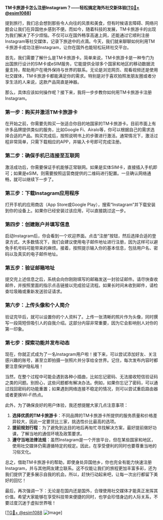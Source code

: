 **TM卡旅游卡怎么注册Instagram？——轻松搞定海外社交新体验[[TG💪+ @esim1088](https://t.me/s/esim1088)]**

提到旅行，我们总会想到那些令人向往的风景和美食，但有时候语言障碍、网络问题会让我们在异国他乡感到不便。而如今，随着科技的发展，TM卡旅游卡的出现为我们解决了不少烦恼。不仅可以在国外畅享高速上网，还能通过它顺利注册Instagram等社交媒体，记录下旅途中的点滴。今天，我们就来聊聊如何利用TM卡旅游卡成功注册Instagram，让你在国外也能轻松玩转社交平台。

首先，我们需要了解什么是TM卡旅游卡。简单来说，TM卡旅游卡是一种专门为出国旅行设计的SIM卡或eSIM服务，它能提供全球多个国家和地区的移动数据流量支持，帮助用户在境外保持与世界的联系。无论是浏览网页、观看视频还是使用社交媒体，TM卡旅游卡都能满足你的需求。特别是对于喜欢拍照发朋友圈或者分享生活的人来说，这款产品简直是神器。

那么，具体应该如何操作呢？接下来，我将一步步教你如何用TM卡旅游卡注册Instagram。

### 第一步：购买并激活TM卡旅游卡

在开始之前，你需要先购买一张适合你目的地国家的TM卡旅游卡。目前市面上有许多品牌提供类似的服务，比如Google Fi、Airalo等，你可以根据自己的需求选择合适的产品。购买完成后，按照说明书上的步骤进行激活。通常情况下，激活过程非常简单，只需下载相应的APP，并输入卡号即可完成注册。

### 第二步：确保手机已连接至互联网

激活成功后，你需要保证手机能够正常联网。如果是实体SIM卡，直接插入手机即可；如果是eSIM，则需要按照运营商提供的二维码进行配置。一旦确认网络通畅，就可以继续下一步了。

### 第三步：下载Instagram应用程序

打开手机的应用商店（App Store或Google Play），搜索“Instagram”并下载安装到你的设备上。如果你已经安装过该应用，可以直接跳过这一步。

### 第四步：创建账户并填写信息

启动Instagram后，你会看到一个欢迎界面。点击“注册”按钮，然后选择合适的登录方式。大多数情况下，我们会建议使用电子邮件地址进行注册，因为这样可以避免手机号码可能带来的麻烦。接着，按照提示输入你的基本信息，包括用户名、密码以及真实的电子邮件地址。

### 第五步：验证邮箱地址

提交完上述信息之后，系统会向你刚刚填写的邮箱发送一封验证邮件。请尽快查收邮件，并按照里面的指示点击链接以完成验证流程。如果长时间未收到邮件，请检查垃圾箱或重新发送验证请求。

### 第六步：上传头像和个人简介

验证完毕后，就可以设置你的个人资料了。上传一张清晰的照片作为头像，同时撰写一段简短但吸引人的自我介绍。这部分内容非常重要，因为它会影响别人对你的第一印象。

### 第七步：探索功能并发布动态

现在，你就正式成为了一名Instagram用户啦！接下来，可以尝试添加好友、关注感兴趣的账号，甚至立即拍摄一张照片并分享给全世界。记住，每次发布内容时都要注意保护隐私哦！

当然，在整个过程中可能会遇到各种小插曲，比如忘记密码、无法接收短信验证码之类的问题。别担心，这些问题都有解决办法。例如，如果你忘记了密码，可以通过找回密码的功能重置；如果遇到网络连接不稳定的情况，则可以尝试重启路由器或者更换Wi-Fi热点。

此外，为了确保良好的用户体验，我还想提醒大家几点注意事项：

1. **选择优质的TM卡旅游卡**：不同品牌的TM卡旅游卡所提供的服务质量和价格差异较大，因此一定要货比三家，挑选性价比最高的选项。
2. **提前规划行程**：为了避免到达目的地后再匆忙寻找解决方案，最好提前做好功课，了解当地的通信环境及政策要求。
3. **遵守当地法律法规**：虽然Instagram是一个开放平台，但在某些国家和地区，使用社交媒体仍需遵循特定的规定。因此，在享受便利的同时也要尊重当地的习俗文化。

总之，借助TM卡旅游卡的帮助，即使身处异国他乡，你也完全有能力快速注册Instagram，并与其他网友建立联系。这不仅能让我们的旅程更加丰富多彩，还为我们提供了更多展示自我的机会。所以，赶快行动起来吧，让每一次出行都留下美好的回忆！

最后，再次强调一下：无论是在国内还是国外，合理使用社交媒体才能真正发挥其价值。希望大家能够在享受科技带来便捷的同时，也学会珍惜身边的人际关系，不要过度沉迷于虚拟世界哦！

[[TG💪+ @esim1088](https://t.me/s/esim1088) ![Image](https://i.postimg.cc/4NQfJmqS/Snipaste-2025-05-13-00-14-12.png)]
